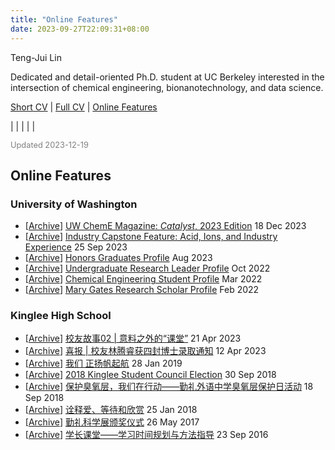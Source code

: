 ```yaml
---
title: "Online Features"
date: 2023-09-27T22:09:31+08:00
---
```


<div class="cv">

<span class="name">Teng-Jui Lin</span>

<span class="info">Dedicated and detail-oriented Ph.D. student at UC Berkeley interested in the intersection of chemical engineering, bionanotechnology, and data science.</span>

<span class="info">[Short CV](../) | [Full CV](../cv_full) | [Online Features](../features)</span>

<span class="info">[<i class='far fa-envelope fa-fw'></i>](mailto:tengjuilin@berkeley.edu) | [<i class='fab fa-github fa-fw'></i>](https://github.com/tengjuilin) | [<i class='fab fa-linkedin fa-fw'></i>](https://www.linkedin.com/in/tengjuilin/) | [<i class='fab fa-youtube fa-fw'></i>](https://www.youtube.com/@thenanokid) | [<i class='fab fa-orcid fa-fw'></i>](https://orcid.org/0000-0002-4691-1059) | [<i class='fas fa-graduation-cap'></i>](https://scholar.google.com/citations?user=gDIYT8gAAAAJ)</span>

<span class="info" style="color: gray; font-size: 0.8rem;">Updated 2023-12-19</span>

## Online Features

### University of Washington

- [[Archive](../features-archive/2023-12-18-uw-cheme-catalyst-magazine.pdf)] [UW ChemE Magazine: *Catalyst*, 2023 Edition](https://www.cheme.washington.edu/sites/cheme/files/news/newsletter/docs/Catalyst2023_web.pdf) <time>18 Dec 2023</time>
- [[Archive](../features-archive/2023-09-25-uw-industry-capstone.jpeg)] [Industry Capstone Feature: Acid, Ions, and Industry Experience](https://www.cheme.washington.edu/news/article/2023-09-25/acid-ions-and-industry-experience) <time>25 Sep 2023</time>
- [[Archive](../features-archive/2023-08-honors-graduates-profile.jpg)] [Honors Graduates Profile](https://honors.uw.edu/community/grads/2022-2023/#name=Teng-Jui%20Lin) <time>Aug 2023</time>
- [[Archive](../features-archive/2022-10-undergraduate-research-leader.jpeg)] [Undergraduate Research Leader Profile](https://www.washington.edu/undergradresearch/teng-jui-lin/) <time>Oct 2022</time>
- [[Archive](../features-archive/2022-03-uw-cheme-student-profile.jpeg)] [Chemical Engineering Student Profile](https://www.cheme.washington.edu/profiles/students/Lin23) <time>Mar 2022</time>
- [[Archive](../features-archive/2022-02-mary-gates-scholar-profile.jpeg)] [Mary Gates Research Scholar Profile](https://expd.uw.edu/mge/scholar-profiles/teng-jui-lin/) <time>Feb 2022</time>

### Kinglee High School

- [[Archive](../features-archive/2023-04-21-alumni-stories.jpeg)] [校友故事02 | 意料之外的“课堂”](https://mp.weixin.qq.com/s/mAi9OOl70b2W4M9cdFAt0w) <time>21 Apr 2023</time>
- [[Archive](../features-archive/2023-04-12-phd-offers.jpeg)] [喜报 | 校友林腾睿获四封博士录取通知](https://mp.weixin.qq.com/s/jG86kZQperdDEX3mKp1vFg) <time>12 Apr 2023</time>
- [[Archive](../features-archive/2018-01-25-group-activity.jpeg)] [我们 正扬帆起航](https://mp.weixin.qq.com/s/ZeuTBrJ5ObLy2okE09JUcA) <time>28 Jan 2019</time>
- [[Archive](../features-archive/2018-09-30-student-council-election.jpeg)] [2018 Kinglee Student Council Election](https://mp.weixin.qq.com/s/XSSEHF2ppJ69dxqbahw3lw) <time>30 Sep 2018</time>
- [[Archive](../features-archive/2018-09-18-protect-ozone.jpeg)] [保护臭氧层，我们在行动——勤礼外语中学臭氧层保护日活动](https://mp.weixin.qq.com/s/oLc0muFN7Xr-F9MofL8RGQ) <time>18 Sep 2018</time>
- [[Archive](../features-archive/2018-01-25-group-activity.jpeg)] [诠释爱、等待和欣赏](https://mp.weixin.qq.com/s/thWV9rAWFoSUSZ2avSgqBg) <time>25 Jan 2018</time>
- [[Archive](../features-archive/2017-05-26-science-fair-award.jpeg)] [勤礼科学展颁奖仪式](https://mp.weixin.qq.com/s/AUaBI8NZonXezVJmLYj7Dw) <time>26 May 2017</time>
- [[Archive](../features-archive/2016-09-23-peer-mentoring.jpeg)] [学长课堂——学习时间规划与方法指导](https://mp.weixin.qq.com/s/wAVhZ6gbXTZ6VUUYbnxyFg) <time>23 Sep 2016</time>

</div>

<link rel="stylesheet" type="text/css" href="/css/cv.css">
<script type="text/javascript">
var ol_tags = document.getElementsByTagName('ol')
for (var i=0, max=ol_tags.length; i < max; i++) {
    ol_tags[i].setAttribute('reversed', 'reversed')
}
</script>
